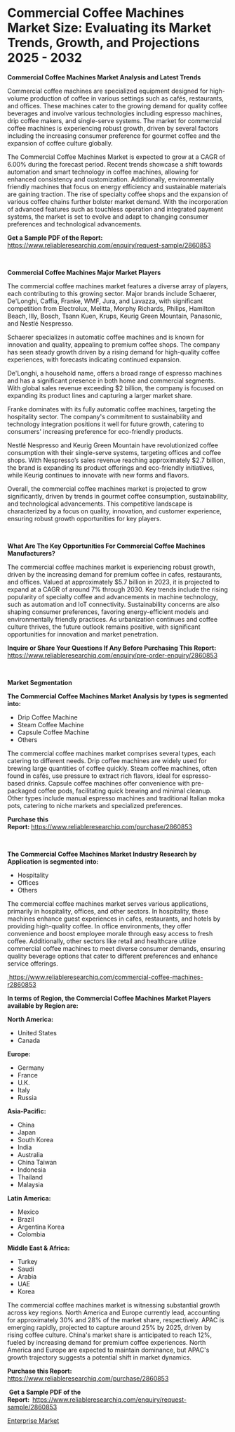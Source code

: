 <p><h1>Commercial Coffee Machines Market Size: Evaluating its Market Trends, Growth, and Projections 2025 - 2032</h1></p><p><strong>Commercial Coffee Machines Market Analysis and Latest Trends</strong></p>
<p><p>Commercial coffee machines are specialized equipment designed for high-volume production of coffee in various settings such as cafés, restaurants, and offices. These machines cater to the growing demand for quality coffee beverages and involve various technologies including espresso machines, drip coffee makers, and single-serve systems. The market for commercial coffee machines is experiencing robust growth, driven by several factors including the increasing consumer preference for gourmet coffee and the expansion of coffee culture globally.</p><p>The Commercial Coffee Machines Market is expected to grow at a CAGR of 6.00% during the forecast period. Recent trends showcase a shift towards automation and smart technology in coffee machines, allowing for enhanced consistency and customization. Additionally, environmentally friendly machines that focus on energy efficiency and sustainable materials are gaining traction. The rise of specialty coffee shops and the expansion of various coffee chains further bolster market demand. With the incorporation of advanced features such as touchless operation and integrated payment systems, the market is set to evolve and adapt to changing consumer preferences and technological advancements.</p></p>
<p><strong>Get a Sample PDF of the Report:&nbsp;</strong> <a href="https://www.reliableresearchiq.com/enquiry/request-sample/2860853?utm_campaign=2285&utm_medium=2&utm_source=Github&utm_content=ia&utm_term=12032025&utm_id=commercial-coffee-machines">https://www.reliableresearchiq.com/enquiry/request-sample/2860853</a></p>
<p>&nbsp;</p>
<p><strong>Commercial Coffee Machines Major Market Players</strong></p>
<p><p>The commercial coffee machines market features a diverse array of players, each contributing to this growing sector. Major brands include Schaerer, De'Longhi, Caffia, Franke, WMF, Jura, and Lavazza, with significant competition from Electrolux, Melitta, Morphy Richards, Philips, Hamilton Beach, Illy, Bosch, Tsann Kuen, Krups, Keurig Green Mountain, Panasonic, and Nestlé Nespresso.</p><p>Schaerer specializes in automatic coffee machines and is known for innovation and quality, appealing to premium coffee shops. The company has seen steady growth driven by a rising demand for high-quality coffee experiences, with forecasts indicating continued expansion.</p><p>De'Longhi, a household name, offers a broad range of espresso machines and has a significant presence in both home and commercial segments. With global sales revenue exceeding $2 billion, the company is focused on expanding its product lines and capturing a larger market share.</p><p>Franke dominates with its fully automatic coffee machines, targeting the hospitality sector. The company's commitment to sustainability and technology integration positions it well for future growth, catering to consumers' increasing preference for eco-friendly products.</p><p>Nestlé Nespresso and Keurig Green Mountain have revolutionized coffee consumption with their single-serve systems, targeting offices and coffee shops. With Nespresso’s sales revenue reaching approximately $2.7 billion, the brand is expanding its product offerings and eco-friendly initiatives, while Keurig continues to innovate with new forms and flavors.</p><p>Overall, the commercial coffee machines market is projected to grow significantly, driven by trends in gourmet coffee consumption, sustainability, and technological advancements. This competitive landscape is characterized by a focus on quality, innovation, and customer experience, ensuring robust growth opportunities for key players.</p></p>
<p>&nbsp;</p>
<p><strong>What Are The Key Opportunities For Commercial Coffee Machines Manufacturers?</strong></p>
<p><p>The commercial coffee machines market is experiencing robust growth, driven by the increasing demand for premium coffee in cafes, restaurants, and offices. Valued at approximately $5.7 billion in 2023, it is projected to expand at a CAGR of around 7% through 2030. Key trends include the rising popularity of specialty coffee and advancements in machine technology, such as automation and IoT connectivity. Sustainability concerns are also shaping consumer preferences, favoring energy-efficient models and environmentally friendly practices. As urbanization continues and coffee culture thrives, the future outlook remains positive, with significant opportunities for innovation and market penetration.</p></p>
<p><strong>Inquire or Share Your Questions If Any Before Purchasing This Report:</strong> <a href="https://www.reliableresearchiq.com/enquiry/pre-order-enquiry/2860853?utm_campaign=2285&utm_medium=2&utm_source=Github&utm_content=ia&utm_term=12032025&utm_id=commercial-coffee-machines">https://www.reliableresearchiq.com/enquiry/pre-order-enquiry/2860853</a></p>
<p>&nbsp;</p>
<p><strong>Market Segmentation</strong></p>
<p><strong>The Commercial Coffee Machines Market Analysis by types is segmented into:</strong></p>
<p><ul><li> Drip Coffee Machine</li><li>Steam Coffee Machine</li><li>Capsule Coffee Machine</li><li>Others</li></ul></p>
<p><p>The commercial coffee machines market comprises several types, each catering to different needs. Drip coffee machines are widely used for brewing large quantities of coffee quickly. Steam coffee machines, often found in cafés, use pressure to extract rich flavors, ideal for espresso-based drinks. Capsule coffee machines offer convenience with pre-packaged coffee pods, facilitating quick brewing and minimal cleanup. Other types include manual espresso machines and traditional Italian moka pots, catering to niche markets and specialized preferences.</p></p>
<p><strong>Purchase this Report:&nbsp;</strong><a href="https://www.reliableresearchiq.com/purchase/2860853?utm_campaign=2285&utm_medium=2&utm_source=Github&utm_content=ia&utm_term=12032025&utm_id=commercial-coffee-machines">https://www.reliableresearchiq.com/purchase/2860853</a></p>
<p>&nbsp;</p>
<p><strong>The Commercial Coffee Machines Market Industry Research by Application is segmented into:</strong></p>
<p><ul><li> Hospitality</li><li>Offices</li><li>Others</li></ul></p>
<p><p>The commercial coffee machines market serves various applications, primarily in hospitality, offices, and other sectors. In hospitality, these machines enhance guest experiences in cafes, restaurants, and hotels by providing high-quality coffee. In office environments, they offer convenience and boost employee morale through easy access to fresh coffee. Additionally, other sectors like retail and healthcare utilize commercial coffee machines to meet diverse consumer demands, ensuring quality beverage options that cater to different preferences and enhance service offerings.</p></p>
<p><a href="https://www.reliableresearchiq.com/commercial-coffee-machines-r2860853?utm_campaign=2285&utm_medium=2&utm_source=Github&utm_content=ia&utm_term=12032025&utm_id=commercial-coffee-machines">&nbsp;https://www.reliableresearchiq.com/commercial-coffee-machines-r2860853</a></p>
<p><strong>In terms of Region, the Commercial Coffee Machines Market Players available by Region are:</strong></p>
<p>
    <p> <strong> North America: </strong>
        <ul>
            <li>United States</li>
            <li>Canada</li>
        </ul>
        </p> 
    <p> <strong> Europe: </strong>
        <ul>
            <li>Germany</li>
            <li>France</li>
            <li>U.K.</li>
            <li>Italy</li>
            <li>Russia</li>
        </ul>
        </p> 
    <p> <strong> Asia-Pacific: </strong>
        <ul>
            <li>China</li>
            <li>Japan</li>
            <li>South Korea</li>
            <li>India</li>
            <li>Australia</li>
            <li>China Taiwan</li>
            <li>Indonesia</li>
            <li>Thailand</li>
            <li>Malaysia</li>
        </ul>
        </p> 
    <p> <strong> Latin America: </strong>
        <ul>
            <li>Mexico</li>
            <li>Brazil</li>
            <li>Argentina Korea</li>
            <li>Colombia</li>
        </ul>
        </p> 
    <p> <strong> Middle East & Africa: </strong>
        <ul>
            <li>Turkey</li>
            <li>Saudi</li>
            <li>Arabia</li>
            <li>UAE</li>
            <li>Korea</li>
        </ul>
    </p>
    </p>
<p><p>The commercial coffee machines market is witnessing substantial growth across key regions. North America and Europe currently lead, accounting for approximately 30% and 28% of the market share, respectively. APAC is emerging rapidly, projected to capture around 25% by 2025, driven by rising coffee culture. China's market share is anticipated to reach 12%, fueled by increasing demand for premium coffee experiences. North America and Europe are expected to maintain dominance, but APAC's growth trajectory suggests a potential shift in market dynamics.</p></p>
<p><strong>Purchase this Report: </strong><a href="https://www.reliableresearchiq.com/purchase/2860853?utm_campaign=2285&utm_medium=2&utm_source=Github&utm_content=ia&utm_term=12032025&utm_id=commercial-coffee-machines">https://www.reliableresearchiq.com/purchase/2860853</a></p>
<p>&nbsp;<strong>Get a Sample PDF of the Report:&nbsp;&nbsp;</strong><a href="https://www.reliableresearchiq.com/enquiry/request-sample/2860853?utm_campaign=2285&utm_medium=2&utm_source=Github&utm_content=ia&utm_term=12032025&utm_id=commercial-coffee-machines">https://www.reliableresearchiq.com/enquiry/request-sample/2860853</a></p>
<p><strong></strong></p>
<p><p><a href="https://github.com/JubayerMia832/Market-Research-Report-List-2/blob/main/enterprise-market.md?utm_campaign=2285&utm_medium=2&utm_source=Github&utm_content=ia&utm_term=12032025&utm_id=commercial-coffee-machines">Enterprise Market</a></p></p>